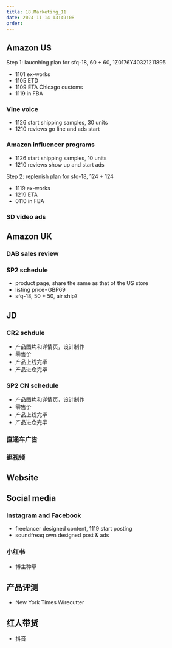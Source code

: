 ```yaml
---
title: 18.Marketing_11
date: 2024-11-14 13:49:08
order: 
---
```

## Amazon US

Step 1:
laucnhing plan for sfq-18, 60 + 60, 1Z0176Y40321211895

- 1101 ex-works
- 1105 ETD
- 1109 ETA Chicago customs
- 1119 in FBA

### Vine voice

- 1126 start shipping samples, 30 units
- 1210 reviews go line and ads start

### Amazon influencer programs

- 1126 start shipping samples, 10 units
- 1210 reviews show up and start ads

Step 2:
replenish plan for sfq-18, 124 + 124

- 1119 ex-works
- 1219 ETA
- 0110 in FBA

### SD video ads

## Amazon UK

### DAB sales review

### SP2 schedule

- product page, share the same as that of the US store
- listing price=GBP69
- sfq-18, 50 + 50, air ship?

## JD

### CR2 schdule

- 产品图片和详情页，设计制作
- 零售价
- 产品上线完毕
- 产品进仓完毕

### SP2 CN schedule

- 产品图片和详情页，设计制作
- 零售价
- 产品上线完毕
- 产品进仓完毕

### 直通车广告

### 逛视频

## Website

## Social media

### Instagram and Facebook

- freelancer designed content, 1119 start posting
- soundfreaq own designed post & ads

### 小红书

- 博主种草

## 产品评测

- New York Times Wirecutter

## 红人带货

- 抖音
